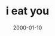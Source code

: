 ---
layout: base.njk
title : 'i eat you' 
view_title : 'None' 
year : '2000' 
date : '2000-01-10' 
img_file : '/drawing/ieatyou.png' 
html_file : 'eatyou' 
next_html : 'thesun.html' 
year_order : '4' 
permalink : "title/{{html_file}}.html"
---